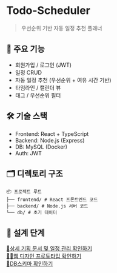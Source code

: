 # Todo-Scheduler
> 우선순위 기반 자동 일정 추천 플래너    
## 📌 주요 기능
- 회원가입 / 로그인 (JWT)
- 일정 CRUD
- 자동 일정 추천 (우선순위 + 여유 시간 기반)
- 타임라인 / 캘린더 뷰
- 태그 / 우선순위 필터

## 🛠 기술 스택
- Frontend: React + TypeScript
- Backend: Node.js (Express)
- DB: MySQL (Docker)
- Auth: JWT
## 🗂️ 디렉토리 구조
<pre><code>📦 프로젝트 루트 
├── frontend/ # React 프론트엔드 코드 
├── backend/ # Node.js 서버 코드 
└── db/ # 초기 데이터  </code></pre>

## 📔 설계 단계
[📄상세 기획 문서 및 일정 관리 확인하기](https://www.notion.so/Todo-Scheduler-2074248c7c6980aabbe5f71cb513dc25?source=copy_link)   
[🧑‍🎨웹 디자인 프로토타입 확인하기](https://www.figma.com/design/mUYMp2rpoE2f7U1pOvCPOp/TodoList?node-id=0-1&p=f&t=zljYrPec9T9UlXK6-0)   
[📁DB스키마 확인하기](https://dbdiagram.io/d/todo-scheduler-68467215058073439757b033)